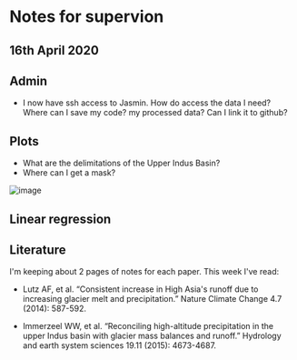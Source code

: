 # Notes for supervion

## 16th April 2020

## Admin

* I now have ssh access to Jasmin. How do access the data I need? Where can I save my code? my processed data? Can I link it to github?

## Plots

* What are the delimitations of the Upper Indus Basin?
* Where can I get a mask?

![image](https://dl.dropboxusercontent.com/s/ouq1gr14g4tfjoj/Screenshot%202020-04-10%20at%2016.30.44.png?dl=0)

## Linear regression

## Literature

I'm keeping about 2 pages of notes for each paper. This week I've read:

* Lutz AF, et al. “Consistent increase in High Asia's runoff due to increasing glacier melt and precipitation.” Nature Climate Change 4.7 (2014): 587-592.

* Immerzeel WW, et al. “Reconciling high-altitude precipitation in the upper Indus basin with glacier mass balances and runoff.” Hydrology and earth system sciences 19.11 (2015): 4673-4687.